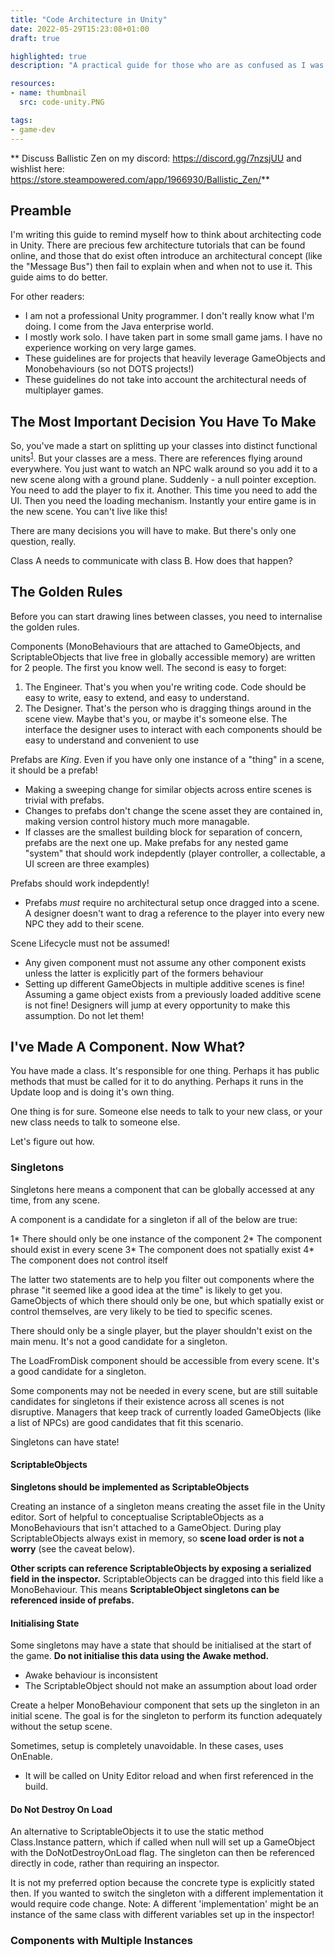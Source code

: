```yaml
---
title: "Code Architecture in Unity"
date: 2022-05-29T15:23:08+01:00
draft: true

highlighted: true
description: "A practical guide for those who are as confused as I was."

resources:
- name: thumbnail
  src: code-unity.PNG

tags:
- game-dev
---
```


** Discuss Ballistic Zen on my discord: https://discord.gg/7nzsjUU and wishlist here: https://store.steampowered.com/app/1966930/Ballistic_Zen/**

## Preamble

I'm writing this guide to remind myself how to think about architecting code in Unity. There are precious few architecture tutorials that can be found online, and those that do exist often introduce an architectural concept (like the "Message Bus") then fail to explain when and when not to use it. This guide aims to do better.

For other readers:

* I am not a professional Unity programmer. I don't really know what I'm doing. I come from the Java enterprise world.
* I mostly work solo. I have taken part in some small game jams. I have no experience working on very large games.
* These guidelines are for projects that heavily leverage GameObjects and Monobehaviours (so not DOTS projects!)
* These guidelines do not take into account the architectural needs of multiplayer games.

## The Most Important Decision You Have To Make

So, you've made a start on splitting up your classes into distinct functional units<sup>[1]</sup>. But your classes are a mess. There are references flying around everywhere. You just want to watch an NPC walk around so you add it to a new scene along with a ground plane. Suddenly - a null pointer exception. You need to add the player to fix it. Another. This time you need to add the UI. Then you need the loading mechanism. Instantly your entire game is in the new scene. You can't live like this!

There are many decisions you will have to make. But there's only one question, really.

Class A needs to communicate with class B. How does that happen?

## The Golden Rules

Before you can start drawing lines between classes, you need to internalise the golden rules.

Components (MonoBehaviours that are attached to GameObjects, and ScriptableObjects that live free in globally accessible memory) are written for 2 people. The first you know well. The second is easy to forget:

1. The Engineer. That's you when you're writing code. Code should be easy to write, easy to extend, and easy to understand.
2. The Designer. That's the person who is dragging things around in the scene view. Maybe that's you, or maybe it's someone else. The interface the designer uses to interact with each components should be easy to understand and convenient to use

Prefabs are *King*. Even if you have only one instance of a "thing" in a scene, it should be a prefab!

*	Making a sweeping change for similar objects across entire scenes is trivial with prefabs.
* Changes to prefabs don't change the scene asset they are contained in, making version control history much more managable.
*	If classes are the smallest building block for separation of concern, prefabs are the next one up. Make prefabs for any nested game "system" that should work indepdently (player controller, a collectable, a UI screen are three examples)

Prefabs should work indepdently!

* Prefabs *must* require no architectural setup once dragged into a scene. A designer doesn't want to drag a reference to the player into every new NPC they add to their scene.

Scene Lifecycle must not be assumed!

*	Any given component must not assume any other component exists unless the latter is explicitly part of the formers behaviour
* Setting up different GameObjects in multiple additive scenes is fine! Assuming a game object exists from a previously loaded additive scene is not fine! Designers will jump at every opportunity to make this assumption. Do not let them!

## I've Made A Component. Now What?

You have made a class. It's responsible for one thing. Perhaps it has public methods that must be called for it to do anything. Perhaps it runs in the Update loop and is doing it's own thing.

One thing is for sure. Someone else needs to talk to your new class, or your new class needs to talk to someone else.

Let's figure out how.

###	Singletons

Singletons here means a component that can be globally accessed at any time, from any scene.

A component is a candidate for a singleton if all of the below are true:

1* There should only be one instance of the component
2* The component should exist in every scene
3* The component does not spatially exist
4* The component does not control itself

The latter two statements are to help you filter out components where the phrase "it seemed like a good idea at the time" is likely to get you. GameObjects of which there should only be one, but which spatially exist or control themselves, are very likely to be tied to specific scenes.

There should only be a single player, but the player shouldn't exist on the main menu. It's not a good candidate for a singleton.

The LoadFromDisk component should be accessible from every scene. It's a good candidate for a singleton.

Some components may not be needed in every scene, but are still suitable candidates for singletons if their existence across all scenes is not disruptive. Managers that keep track of currently loaded GameObjects (like a list of NPCs) are good candidates that fit this scenario.

Singletons can have state!

#### ScriptableObjects

**Singletons should be implemented as ScriptableObjects**

Creating an instance of a singleton means creating the asset file in the Unity editor. Sort of helpful to conceptualise ScriptableObjects as a MonoBehaviours that isn't attached to a GameObject. During play ScriptableObjects always exist in memory, so **scene load order is not a worry** (see the caveat below).

**Other scripts can reference ScriptableObjects by exposing a serialized field in the inspector.** ScriptableObjects can be dragged into this field like a MonoBehaviour. This means **ScriptableObject singletons can be referenced inside of prefabs.**

#### Initialising State

Some singletons may have a state that should be initialised at the start of the game. **Do not initialise this data using the Awake method.**

*	Awake behaviour is inconsistent
* The ScriptableObject should not make an assumption about load order

Create a helper MonoBehaviour component that sets up the singleton in an initial scene. The goal is for the singleton to perform its function adequately without the setup scene.

Sometimes, setup is completely unavoidable. In these cases, uses OnEnable.

* It will be called on Unity Editor reload and when first referenced in the build.

#### Do Not Destroy On Load

An alternative to ScriptableObjects it to use the static method Class.Instance pattern, which if called when null will set up a GameObject with the DoNotDestroyOnLoad flag. The singleton can then be referenced directly in code, rather than requiring an inspector.

It is not my preferred option because the concrete type is explicitly stated then. If you wanted to switch the singleton with a different implementation it would require code change. Note: A different 'implementation' might be an instance of the same class with different variables set up in the inspector!

### Components with Multiple Instances

[1]: https://en.wikipedia.org/wiki/Separation_of_concerns